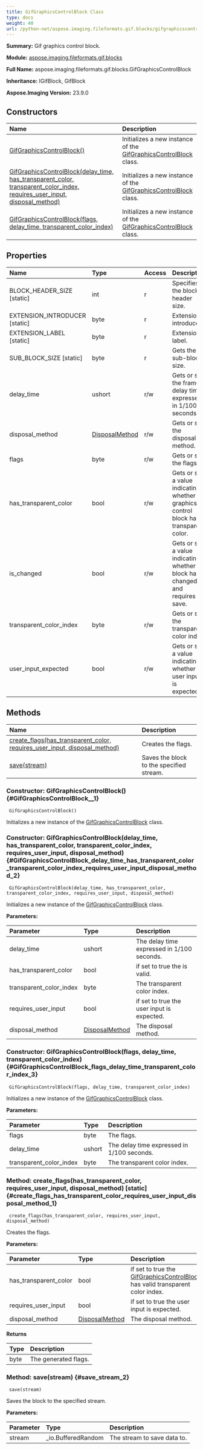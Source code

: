 ```yaml
---
title: GifGraphicsControlBlock Class
type: docs
weight: 40
url: /python-net/aspose.imaging.fileformats.gif.blocks/gifgraphicscontrolblock/
---
```


**Summary:** Gif graphics control block.

**Module:** [aspose.imaging.fileformats.gif.blocks](/imaging/python-net/aspose.imaging.fileformats.gif.blocks/)

**Full Name:** aspose.imaging.fileformats.gif.blocks.GifGraphicsControlBlock

**Inheritance:** IGifBlock, GifBlock

**Aspose.Imaging Version:** 23.9.0

## **Constructors**
| **Name** | **Description** |
| :- | :- |
| [GifGraphicsControlBlock()](#GifGraphicsControlBlock__1) | Initializes a new instance of the [GifGraphicsControlBlock](/imaging/python-net/aspose.imaging.fileformats.gif.blocks/gifgraphicscontrolblock/) class. |
| [GifGraphicsControlBlock(delay_time, has_transparent_color, transparent_color_index, requires_user_input, disposal_method)](#GifGraphicsControlBlock_delay_time_has_transparent_color_transparent_color_index_requires_user_input_disposal_method_2) | Initializes a new instance of the [GifGraphicsControlBlock](/imaging/python-net/aspose.imaging.fileformats.gif.blocks/gifgraphicscontrolblock/) class. |
| [GifGraphicsControlBlock(flags, delay_time, transparent_color_index)](#GifGraphicsControlBlock_flags_delay_time_transparent_color_index_3) | Initializes a new instance of the [GifGraphicsControlBlock](/imaging/python-net/aspose.imaging.fileformats.gif.blocks/gifgraphicscontrolblock/) class. |
## **Properties**
| **Name** | **Type** | **Access** | **Description** |
| :- | :- | :- | :- |
| BLOCK_HEADER_SIZE [static] | int | r | Specifies the block header size. |
| EXTENSION_INTRODUCER [static] | byte | r | Extension introducer. |
| EXTENSION_LABEL [static] | byte | r | Extension label. |
| SUB_BLOCK_SIZE [static] | byte | r | Gets the sub-block size. |
| delay_time | ushort | r/w | Gets or sets the frame delay time expressed in 1/100 seconds. |
| disposal_method | [DisposalMethod](/imaging/python-net/aspose.imaging.fileformats.gif/disposalmethod) | r/w | Gets or sets the disposal method. |
| flags | byte | r/w | Gets or sets the flags. |
| has_transparent_color | bool | r/w | Gets or sets a value indicating whether graphics control block has transparent color. |
| is_changed | bool | r/w | Gets or sets a value indicating whether block has changed and requires save. |
| transparent_color_index | byte | r/w | Gets or sets the transparent color index. |
| user_input_expected | bool | r/w | Gets or sets a value indicating whether user input is expected. |
## **Methods**
| **Name** | **Description** |
| :- | :- |
| [create_flags(has_transparent_color, requires_user_input, disposal_method)](#create_flags_has_transparent_color_requires_user_input_disposal_method_1) | Creates the flags. |
| [save(stream)](#save_stream_2) | Saves the block to the specified stream. |


### Constructor: GifGraphicsControlBlock() {#GifGraphicsControlBlock__1}


```
 GifGraphicsControlBlock() 
```

Initializes a new instance of the [GifGraphicsControlBlock](/imaging/python-net/aspose.imaging.fileformats.gif.blocks/gifgraphicscontrolblock/) class.

### Constructor: GifGraphicsControlBlock(delay_time, has_transparent_color, transparent_color_index, requires_user_input, disposal_method) {#GifGraphicsControlBlock_delay_time_has_transparent_color_transparent_color_index_requires_user_input_disposal_method_2}


```
 GifGraphicsControlBlock(delay_time, has_transparent_color, transparent_color_index, requires_user_input, disposal_method) 
```

Initializes a new instance of the [GifGraphicsControlBlock](/imaging/python-net/aspose.imaging.fileformats.gif.blocks/gifgraphicscontrolblock/) class.

**Parameters:**

| Parameter | Type | Description |
| :- | :- | :- |
| delay_time | ushort | The delay time expressed in 1/100 seconds. |
| has_transparent_color | bool | if set to <c>true</c> the <paramref name="transparentColorIndex" /> is valid. |
| transparent_color_index | byte | The transparent color index. |
| requires_user_input | bool | if set to <c>true</c> the user input is expected. |
| disposal_method | [DisposalMethod](/imaging/python-net/aspose.imaging.fileformats.gif/disposalmethod) | The disposal method. |

### Constructor: GifGraphicsControlBlock(flags, delay_time, transparent_color_index) {#GifGraphicsControlBlock_flags_delay_time_transparent_color_index_3}


```
 GifGraphicsControlBlock(flags, delay_time, transparent_color_index) 
```

Initializes a new instance of the [GifGraphicsControlBlock](/imaging/python-net/aspose.imaging.fileformats.gif.blocks/gifgraphicscontrolblock/) class.

**Parameters:**

| Parameter | Type | Description |
| :- | :- | :- |
| flags | byte | The flags. |
| delay_time | ushort | The delay time expressed in 1/100 seconds. |
| transparent_color_index | byte | The transparent color index. |

### Method: create_flags(has_transparent_color, requires_user_input, disposal_method)  [static] {#create_flags_has_transparent_color_requires_user_input_disposal_method_1}


```
 create_flags(has_transparent_color, requires_user_input, disposal_method) 
```

Creates the flags.

**Parameters:**

| Parameter | Type | Description |
| :- | :- | :- |
| has_transparent_color | bool | if set to <c>true</c> the [GifGraphicsControlBlock](/imaging/python-net/aspose.imaging.fileformats.gif.blocks/gifgraphicscontrolblock/) has valid transparent color index. |
| requires_user_input | bool | if set to <c>true</c> the user input is expected. |
| disposal_method | [DisposalMethod](/imaging/python-net/aspose.imaging.fileformats.gif/disposalmethod) | The disposal method. |

**Returns**

| Type | Description |
| :- | :- |
| byte | The generated flags. |


### Method: save(stream) {#save_stream_2}


```
 save(stream) 
```

Saves the block to the specified stream.

**Parameters:**

| Parameter | Type | Description |
| :- | :- | :- |
| stream | _io.BufferedRandom | The stream to save data to. |

